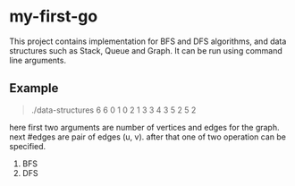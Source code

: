# my-first-go
This project contains implementation for BFS and DFS algorithms, and data structures such as Stack, Queue and Graph. It can be run using command line arguments.

## Example
> ./data-structures 6 6 0 1 0 2 1 3 3 4 3 5 2 5 2

here first two arguments are number of vertices and edges for the graph.
next #edges are pair of edges (u, v).
after that one of two operation can be specified.

1. BFS
2. DFS
